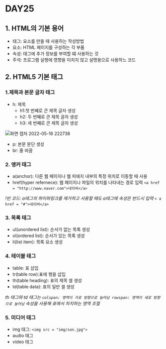 # DAY25

## 1. HTML의 기본 용어

* 태그: 요소를 만들 때 사용하는 작성방법
* 요소: HTML 페이지를 구성하는 각 부품
* 속성: 태그에 추가 정보를 부여할 떄 사용하는 것
* 주석: 프로그램 실행에 영향을 미치지 않고 설명용으로 사용하느 코드  <!--  -->

## 2. HTML5 기본 태그

### 1.제목과 본문 글자 태그
* h: 제목
  *   h1:첫 번쨰로 큰 제목 글자 생성
  *   h2: 두 번쨰로 큰 제목 글자 생성
  *   h3: 세 번쨰로 큰 제목 글자 생성

![화면 캡처 2022-05-16 222738](https://user-images.githubusercontent.com/103159709/168603441-5807c325-f042-4c16-86f7-235bdd64cfd9.png)

  
* p: 본문 문단 생성
* br: 줄 바꿈

### 2. 앵커 태그
* a(anchor): 다른 웹 페이지나 웹 피에지 내부의 특정 위치로 이동할 때 사용
* href(hyper refernece): 웹 페이지나 파일의 위치를 나타내는 경로 입력
 `<a href = "http://www.naver.com">네이버</a>`
 
*!빈 코드: a태그의 하이퍼링크를 제거하고 사용할 때도 a태그에 속성은 반드시 입력*
`< a href = "#">네이버</a>`

### 3. 목록 태그
* ul(unordered list): 순서가 없는 목록 생성
* ol(ordered list): 순서가 있는 목록 생성
* li(list item): 목록 요소 생성

### 4. 테이블 태그
* table: 표 삽입
* tr(table row):표에 행을 삽입
* th(table heading): 표의 제목 셀 생성
* td(table data): 표의 일반 셀 생성

*th 태그와 td 태그는 `colspan: 영역이 가로 방향으로 늘어남 rowspan: 영역이 세로 방향으로 늘어남` 속성을 사용해 표에서 차지하는 영역 조절* 


### 5. 미디어 태그
* img 태그: `<img src = "img/son.jpg">`
* audio 태그
* video 태그
